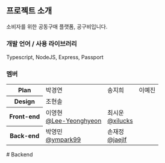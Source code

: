 
## 프로젝트 소개
소비자를 위한 공동구매 플랫폼, 공구비입니다.

### 개발 언어 / 사용 라이브러리
Typescript, NodeJS, Express, Passport

### 멤버
<table>
  <tbody>
    <tr>
      <th scope="row">Plan</th>
      <td>박경연</td>
      <td>송지희</td>
      <td>이예진</td>
    </tr>
    <tr>
      <th>Design</th>
      <td colspan="3">조현솔</td>
    </tr>
    <tr>
      <th>Front-end</th>
      <td>이영현<br/><a href="https://github.com/Lee-Yeonghyeon" target="_blank">@Lee-Yeonghyeon</a></td>
      <td>최시운<br/><a href="https://github.com/xilucks" target="_blank">@xilucks</a></td>
    </tr>
    <tr>
      <th>Back-end</th>
      <td>박영민<br/><a href="https://github.com/ympark99" target="_blank">@ympark99</a></td>
      <td>손재정<br/><a href="https://github.com/jaejlf" target="_blank">@jaejlf</a></td>
    </tr>
  </tbody>
</table>#   B a c k e n d  
 